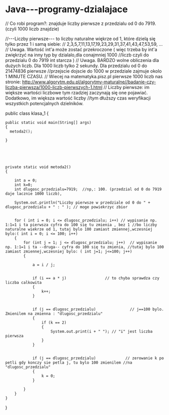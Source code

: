 # Java---programy-dzialajace

// Co robi program?: znajduje liczby pierwsze 	z przedzialu od 0 do 7919. (czyli 1000 liczb znajdzie)


//---Liczby pierwsze--- to liczby naturalne więkrze od 1, które dzielą się tylko przez 1 i samą siebie:
// 2,3,5,7,11,13,17,19,23,29,31,37,41,43,47,53,59, ...
// Uwaga. Wartość int'a może zostać przekroczone  ( więc trzeba by int'a zwiękrzyć na inny typ by dzialalo,dla conajmniej 1000 //liczb czyli do przedzialu 0 do 7919 int starcza  )
// Uwaga. BARDZO wolne obliczenia dla dużych liczb. Dla 1000 liczb tylko 2 sekundy. Dla przedzialu od 0 do 21474836 pierwsze //przejscie dojscie do 1000 w przedziale zajmuje okolo 1 MINUTE CZASU.
// Wiecej na matematyka.pisz.pl    		  pierwsze 1000 liczb nas stronie:	 http://www.algorytm.edu.pl/algorytmy-maturalne//badanie-czy-liczba-pierwsza/1000-liczb-pierwszych-1.html
// Liczby pierwsze: im większe wartości liczbowe tym rzadziej zaczynają się one pojawiać. Dodatkowo, im większa wartość liczby //tym dłuższy czas weryfikacji wszystkich potencjalnych dzielników.


public class klasa_1 {

    public static void main(String[] args)
    {
      metoda2();

    }





    private static void metoda2()
    {

        int a = 0;
        int k=0;
        int dlugosc_przedzialu=7919;  //np,: 100. (przedzial od 0 do 7919 daje lacznie 1000 liczb),

        System.out.println("Liczby pierwsze w przedziale od 0 do " + dlugosc_przedzialu + " : " ); // moge powiekrzyc zbior


        for ( int i = 0; i <= dlugosc_przedzialu; i++) // wypisanie np. 1:1=1 i ta pierwsza cyfra do 100 się tu zmienia , bez 1 //bo liczby naturalne wiekrze od 1, tutaj bylo 100 zamiast zmiennej,wczesniej bylo:( int i = 0; i <= 100; i++)
        {
            for (int j = 1; j <= dlugosc_przedzialu; j++)  // wypisanie np. 1:1=1 i ta --druga-- cyfra do 100 się tu zmienia, //tutaj bylo 100 zamiast zmiennej,wczesniej bylo: ( int j=1; j<=100; j++)
            {

                a = i / j;


                if (i == a * j)                 // to chyba sprawdza czy liczba calkowita
                {
                    k++;
                }


                if (j == dlugosc_przedzialu)               // j==100 bylo. Zmienilem na zmienna : "dlugosc_przedzialu"
                {
                    if (k == 2)
                    {
                        System.out.print(i + " "); // "i" jest liczba pierwsza
                    }
                }


                if (j == dlugosc_przedzialu)             // zerowanie k po petli gdy konczy sie petla j, tu bylo 100 zmienilem //na "dlugosc_przedzialu"
                {
                    k = 0;
                }

            }
        }
    }
}




